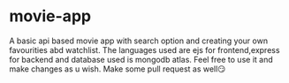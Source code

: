 # movie-app
A basic api based movie app with search option and creating your own favourities abd watchlist.
The languages used are ejs for frontend,express for backend and database used is mongodb atlas.
Feel free to use it and make changes as u wish.
Make some pull request as well😏
